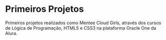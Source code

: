 # Primeiros Projetos
 Primeiros projetos realizados como Mentee Cloud Girls, através dos cursos de Lógica de Programação, HTML5 e CSS3 na plataforma Oracle One da Alura. 
